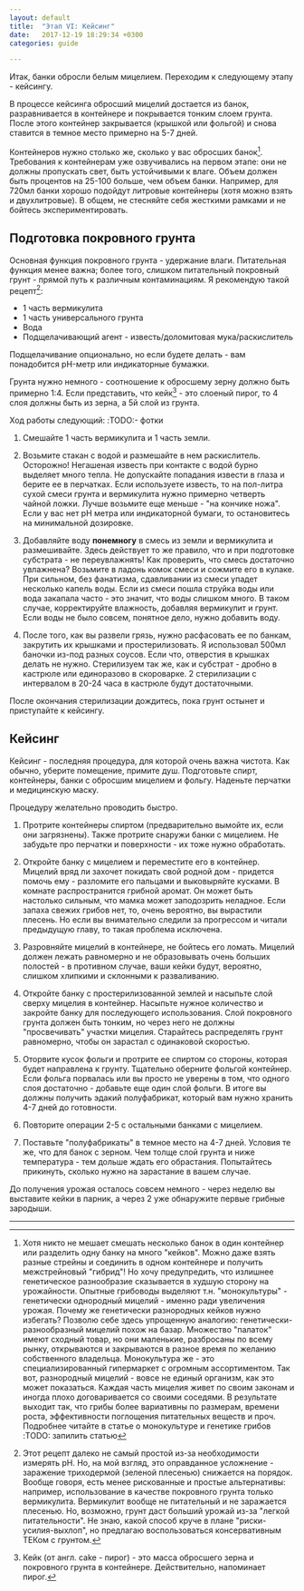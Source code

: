 ```yaml
---
layout: default
title:  "Этап VI: Кейсинг"
date:   2017-12-19 18:29:34 +0300
categories: guide

---
```


Итак, банки обросли белым мицелием. Переходим к следующему этапу - кейсингу.

В процессе кейсинга обросший мицелий достается из банок, разравнивается в контейнере и покрывается тонким слоем грунта. После этого контейнер закрывается (крышкой или фольгой) и снова ставится в темное место примерно на 5-7 дней.

Контейнеров нужно столько же, сколько у вас обросших банок[^1]. Требования к контейнерам уже озвучивались на первом этапе: они не должны пропускать свет, быть устойчивыми к влаге. Объем должен быть процентов на 25-100 больше, чем объем банки. Например, для 720мл банки хорошо подойдут литровые контейнеры (хотя можно взять и двухлитровые). В общем, не стесняйте себя жесткими рамками и не бойтесь экспериментировать.

## Подготовка покровного грунта

Основная функция покровного грунта - удержание влаги. Питательная функция менее важна; более того, слишком питательный покровный грунт - прямой путь к различным контаминациям. Я рекомендую такой рецепт[^3]:

* 1 часть вермикулита
* 1 часть универсального грунта
* Вода
* Подщелачивающий агент - известь/доломитовая мука/раскислитель

Подщелачивание опционально, но если будете делать - вам понадобится pH-метр или индикаторные бумажки.

Грунта нужно немного - соотношение к обросшему зерну должно быть примерно 1:4. Если представить, что кейк[^2] - это слоеный пирог, то 4 слоя должны быть из зерна, а 5й слой из грунта.

Ход работы следующий: :TODO:- фотки

1. Смешайте 1 часть вермикулита и 1 часть земли.

2. Возьмите стакан с водой и размешайте в нем раскислитель. Осторожно! Негашеная известь при контакте с водой бурно выделяет много тепла. Не допускайте попадания извести в глаза и берите ее в перчатках. Если используете известь, то на пол-литра сухой смеси грунта и вермикулита нужно примерно четверть чайной ложки. Лучше возьмите еще меньше - "на кончике ножа". Если у вас нет pH метра или индикаторной бумаги, то остановитесь на минимальной дозировке.

3. Добавляйте воду **понемногу** в смесь из земли и вермикулита и размешивайте. Здесь действует то же правило, что и при подготовке субстрата - не переувлажнять! Как проверить, что смесь достаточно увлажнена? Возьмите в ладонь комок смеси и сожмите его в кулаке. При сильном, без фанатизма, сдавливании из смеси упадет несколько капель воды. Если из смеси пошла струйка воды или вода закапала часто - это значит, что воды слишком много. В таком случае, корректируйте влажность, добавляя вермикулит и грунт. Если воды не было совсем, понятное дело, нужно добавить воду.

4. После того, как вы развели грязь, нужно расфасовать ее по банкам, закрутить их крышками и простерилизовать. Я использовал 500мл баночки из-под разных соусов. Если что, отверстия в крышках делать не нужно. Стерилизуем так же, как и субстрат - дробно в кастрюле или единоразово в скороварке. 2 стерилизации с интервалом в 20-24 часа в кастрюле будут достаточными.

После окончания стерилизации дождитесь, пока грунт остынет и приступайте к кейсингу.

## Кейсинг

Кейсинг - последняя процедура, для которой очень важна чистота. Как обычно, уберите помещение, примите душ. Подготовьте спирт, контейнеры, банки с обросшим мицелием и фольгу. Наденьте перчатки и медицинскую маску.

Процедуру желательно проводить быстро.

1. Протрите контейнеры спиртом (предварительно вымойте их, если они загрязнены). Также протрите снаружи банки с мицелием. Не забудьте про перчатки и поверхности - их тоже нужно обработать.

2. Откройте банку с мицелием и переместите его в контейнер. Мицелий вряд ли захочет покидать свой родной дом - придется помочь ему - разломите его пальцами и выковыряйте кусками. В комнате распространится грибной аромат. Он может быть настолько сильным, что мамка может заподозрить неладное. Если запаха свежих грибов нет, то, очень вероятно, вы вырастили плесень. Но если вы внимательно следили за прогрессом и читали предыдущую главу, то такая проблема исключена.

3. Разровняйте мицелий в контейнере, не бойтесь его ломать. Мицелий должен лежать равномерно и не образовывать очень больших полостей - в противном случае, ваши кейки будут, вероятно, слишком хлипкими и склонными к разваливанию.

4. Откройте банку с простерилизованной землей и насыпьте слой сверху мицелия в контейнер. Насыпьте нужное количество и закройте банку для последующего использования. Слой покровного грунта должен быть тонким, но через него не должны "просвечивать" участки мицелия. Старайтесь распределять грунт равномерно, чтобы он зарастал с одинаковой скоростью.

5. Оторвите кусок фольги и протрите ее спиртом со стороны, которая будет направлена к грунту.  Тщательно оберните фольгой контейнер. Если фольга порвалась или вы просто не уверены в том, что одного слоя достаточно - добавьте еще один слой фольги. В итоге вы должны получить эдакий полуфабрикат, который вам нужно хранить 4-7 дней до готовности.

6. Повторите операции 2-5 с остальными банками с мицелием.

7. Поставьте "полуфабрикаты" в темное место на 4-7 дней. Условия те же, что для банок с зерном. Чем толще слой грунта и ниже температура - тем дольше ждать его обрастания. Попытайтесь прикинуть, сколько нужно на зарастание в вашем случае.

До получения урожая осталось совсем немного - через неделю вы выставите кейки в парник, а через 2 уже обнаружите первые грибные зародыши.

---

[^1]: Хотя никто не мешает смешать несколько банок в один контейнер или разделить одну банку на много "кейков"[^2]. Можно даже взять разные стрейны и соединить в одном контейнере и получить межстрейновый "гибрид"! Но хочу предупредить, что излишнее генетическое разнообразие сказывается в худшую сторону на урожайности. Опытные грибоводы выделяют т.н. "монокультуры" - генетически однородный мицелий - именно ради увеличения урожая. Почему же генетически разнородных кейков нужно избегать? Позволю себе здесь упрощенную аналогию: генетически-разнообразный мицелий похож на базар. Множество "палаток" имеют сходный товар, но они маленькие, разбросаны по всему рынку, открываются и закрываются в разное время по желанию собственного владельца. Монокультура же - это специализированный гипермаркет с огромным ассортиментом. Так вот, разнородный мицелий - вовсе не единый организм, как это может показаться. Каждая часть мицелия живет по своим законам и иногда плохо договаривается со своими соседями. В результате выходит так, что грибы более вариативны по размерам, времени роста, эффективности поглощения питательных веществ и проч. Подробнее читайте в статье о монокультуре и генетике грибов :TODO: запилить статью
[^2]: Кейк (от англ. cake - пирог) - это масса обросшего зерна и покровного грунта в контейнере. Действительно, напоминает пирог.
[^3]: Этот рецепт далеко не самый простой из-за необходимости измерять pH. Но, на мой взгляд, это оправданное усложнение - заражение триходермой (зеленой плесенью) снижается на порядок. Вообще говоря, есть менее рискованные и простые альтернативы: например, использование в качестве покровного грунта только вермикулита. Вермикулит вообще не питательный и не заражается плесенью. Но, возможно, грунт даст больший урожай из-за "легкой питательности". Не знаю, какой способ круче в плане "риски-усилия-выхлоп", но предлагаю воспользоваться консервативным ТЕКом с грунтом.
